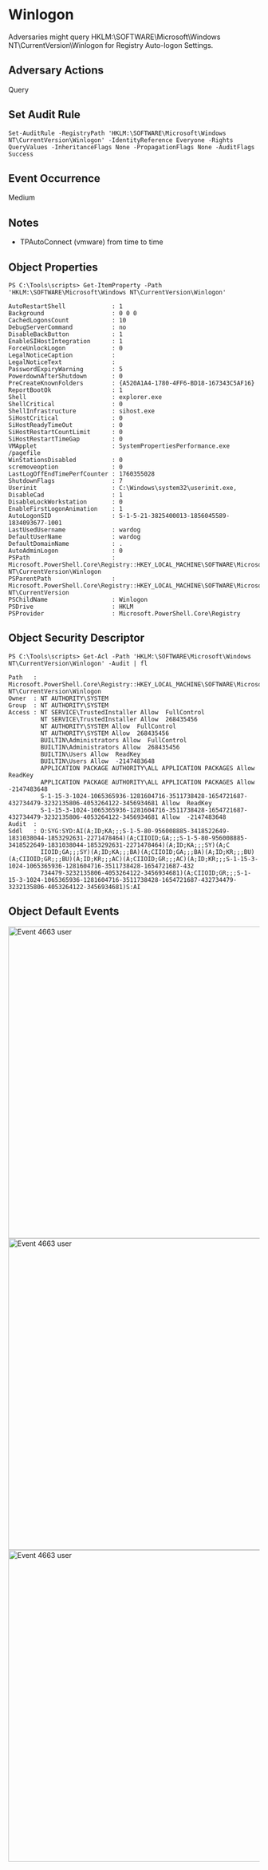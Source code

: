 # Winlogon

Adversaries might query HKLM:\SOFTWARE\Microsoft\Windows NT\CurrentVersion\Winlogon for Registry Auto-logon Settings.

## Adversary Actions

Query

## Set Audit Rule

```
Set-AuditRule -RegistryPath 'HKLM:\SOFTWARE\Microsoft\Windows NT\CurrentVersion\Winlogon' -IdentityReference Everyone -Rights QueryValues -InheritanceFlags None -PropagationFlags None -AuditFlags Success
```

## Event Occurrence

Medium

## Notes

* TPAutoConnect (vmware) from time to time

## Object Properties

```
PS C:\Tools\scripts> Get-ItemProperty -Path 'HKLM:\SOFTWARE\Microsoft\Windows NT\CurrentVersion\Winlogon'

AutoRestartShell             : 1
Background                   : 0 0 0
CachedLogonsCount            : 10
DebugServerCommand           : no
DisableBackButton            : 1
EnableSIHostIntegration      : 1
ForceUnlockLogon             : 0
LegalNoticeCaption           : 
LegalNoticeText              : 
PasswordExpiryWarning        : 5
PowerdownAfterShutdown       : 0
PreCreateKnownFolders        : {A520A1A4-1780-4FF6-BD18-167343C5AF16}
ReportBootOk                 : 1
Shell                        : explorer.exe
ShellCritical                : 0
ShellInfrastructure          : sihost.exe
SiHostCritical               : 0
SiHostReadyTimeOut           : 0
SiHostRestartCountLimit      : 0
SiHostRestartTimeGap         : 0
VMApplet                     : SystemPropertiesPerformance.exe /pagefile
WinStationsDisabled          : 0
scremoveoption               : 0
LastLogOffEndTimePerfCounter : 1760355028
ShutdownFlags                : 7
Userinit                     : C:\Windows\system32\userinit.exe,
DisableCad                   : 1
DisableLockWorkstation       : 0
EnableFirstLogonAnimation    : 1
AutoLogonSID                 : S-1-5-21-3825400013-1856045589-1834093677-1001
LastUsedUsername             : wardog
DefaultUserName              : wardog
DefaultDomainName            : .
AutoAdminLogon               : 0
PSPath                       : Microsoft.PowerShell.Core\Registry::HKEY_LOCAL_MACHINE\SOFTWARE\Microsoft\Windows NT\CurrentVersion\Winlogon
PSParentPath                 : Microsoft.PowerShell.Core\Registry::HKEY_LOCAL_MACHINE\SOFTWARE\Microsoft\Windows NT\CurrentVersion
PSChildName                  : Winlogon
PSDrive                      : HKLM
PSProvider                   : Microsoft.PowerShell.Core\Registry

```

## Object Security Descriptor

```
PS C:\Tools\scripts> Get-Acl -Path 'HKLM:\SOFTWARE\Microsoft\Windows NT\CurrentVersion\Winlogon' -Audit | fl

Path   : Microsoft.PowerShell.Core\Registry::HKEY_LOCAL_MACHINE\SOFTWARE\Microsoft\Windows NT\CurrentVersion\Winlogon
Owner  : NT AUTHORITY\SYSTEM
Group  : NT AUTHORITY\SYSTEM
Access : NT SERVICE\TrustedInstaller Allow  FullControl
         NT SERVICE\TrustedInstaller Allow  268435456
         NT AUTHORITY\SYSTEM Allow  FullControl
         NT AUTHORITY\SYSTEM Allow  268435456
         BUILTIN\Administrators Allow  FullControl
         BUILTIN\Administrators Allow  268435456
         BUILTIN\Users Allow  ReadKey
         BUILTIN\Users Allow  -2147483648
         APPLICATION PACKAGE AUTHORITY\ALL APPLICATION PACKAGES Allow  ReadKey
         APPLICATION PACKAGE AUTHORITY\ALL APPLICATION PACKAGES Allow  -2147483648
         S-1-15-3-1024-1065365936-1281604716-3511738428-1654721687-432734479-3232135806-4053264122-3456934681 Allow  ReadKey
         S-1-15-3-1024-1065365936-1281604716-3511738428-1654721687-432734479-3232135806-4053264122-3456934681 Allow  -2147483648
Audit  : 
Sddl   : O:SYG:SYD:AI(A;ID;KA;;;S-1-5-80-956008885-3418522649-1831038044-1853292631-2271478464)(A;CIIOID;GA;;;S-1-5-80-956008885-3418522649-1831038044-1853292631-2271478464)(A;ID;KA;;;SY)(A;C
         IIOID;GA;;;SY)(A;ID;KA;;;BA)(A;CIIOID;GA;;;BA)(A;ID;KR;;;BU)(A;CIIOID;GR;;;BU)(A;ID;KR;;;AC)(A;CIIOID;GR;;;AC)(A;ID;KR;;;S-1-15-3-1024-1065365936-1281604716-3511738428-1654721687-432
         734479-3232135806-4053264122-3456934681)(A;CIIOID;GR;;;S-1-15-3-1024-1065365936-1281604716-3511738428-1654721687-432734479-3232135806-4053264122-3456934681)S:AI
```

## Object Default Events

<img src="https://github.com/Cyb3rWard0g/Set-AuditRule/blob/master/images/winlogon-service-networkservice.png" alt="Event 4663 user" width="625" height="625">

<img src="https://github.com/Cyb3rWard0g/Set-AuditRule/blob/master/images/winlogon-service-localservice.png" alt="Event 4663 user" width="625" height="625">

<img src="https://github.com/Cyb3rWard0g/Set-AuditRule/blob/master/images/winlogon-tpautoconnect-user.png" alt="Event 4663 user" width="625" height="625">